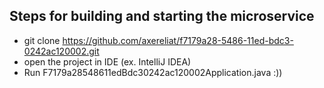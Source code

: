 ## Steps for building and starting the microservice

* git clone https://github.com/axereliat/f7179a28-5486-11ed-bdc3-0242ac120002.git
* open the project in IDE (ex. IntelliJ IDEA)
* Run F7179a28548611edBdc30242ac120002Application.java :))
